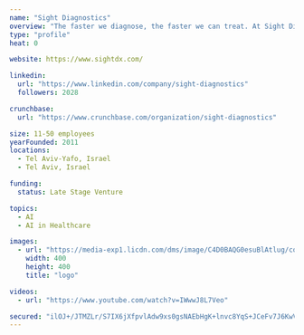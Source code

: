 ```yaml
---
name: "Sight Diagnostics"
overview: "The faster we diagnose, the faster we can treat. At Sight Diagnostics, we aim to improve health through faster and pain-free diagnostic testing."
type: "profile"
heat: 0

website: https://www.sightdx.com/

linkedin:
  url: "https://www.linkedin.com/company/sight-diagnostics"
  followers: 2028

crunchbase:
  url: "https://www.crunchbase.com/organization/sight-diagnostics"

size: 11-50 employees
yearFounded: 2011
locations:
  - Tel Aviv-Yafo, Israel
  - Tel Aviv, Israel

funding:
  status: Late Stage Venture

topics:
  - AI
  - AI in Healthcare

images:
  - url: "https://media-exp1.licdn.com/dms/image/C4D0BAQG0esuBlAtlug/company-logo_200_200/0?e=1594857600&v=beta&t=LzoS4YMgBRQIcMCcpRl36HcAeKuFcxLOY75SpyFkMIM"
    width: 400
    height: 400
    title: "logo"

videos:
  - url: "https://www.youtube.com/watch?v=IWwwJ8L7Veo"

secured: "ilOJ+/JTMZLr/S7IX6jXfpvlAdw9xs0gsNAEbHgK+lnvc8YqS+JCeFv7J6KwV4ngWQ5YTOFeYk8r99Q4kfqXbFdhf0OeqIlRRDD2D7K2h9paDVQfVeP2ZbRaxorZfWpVr2LMm2MM8Zpd8i432Got36cd97J4hz8sxM1KrlpMG50If5qNPs2ajFQ3lcCnfjcgUVBxYMLyuts23R8CE8BQhvkwAMwN038O/L5BzqSeMwISHZ3oZCy2i/qPm49zuYK6z+GVRRkytAgA90HcimpvTpLEmwNWfGvCnFrbjEPT6v5/0fY5uRHwHD0jcdBpWLUe6lfGRzP2iMtPosFZx7itMw==;Wq0P1zS1ke/a2uWvTF2i1A=="
---
```


